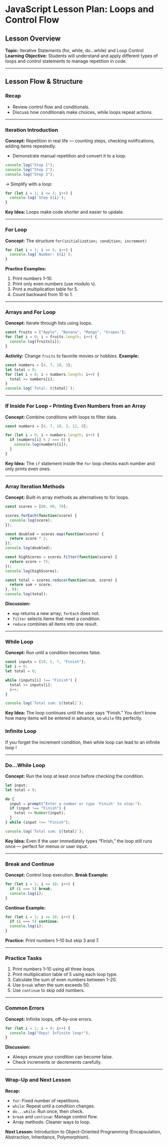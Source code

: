 # JavaScript Lesson Plan: Loops and Control Flow

## Lesson Overview

**Topic:** Iterative Statements (for, while, do...while) and Loop Control
**Learning Objective:** Students will understand and apply different types of loops and control statements to manage repetition in code.

---

## Lesson Flow & Structure

### Recap

* Review control flow and conditionals.
* Discuss how conditionals make choices, while loops repeat actions.

---

### Iteration Introduction

**Concept:** Repetition in real life — counting steps, checking notifications, adding items repeatedly.

* Demonstrate manual repetition and convert it to a loop.

```js
console.log("Step 1");
console.log("Step 2");
console.log("Step 3");
```

→ Simplify with a loop:

```js
for (let i = 1; i <= 3; i++) {
  console.log(`Step ${i}`);
}
```

**Key Idea:** Loops make code shorter and easier to update.

---

### For Loop

**Concept:** The structure `for(initialization; condition; increment)`

```js
for (let i = 1; i <= 5; i++) {
  console.log(`Number: ${i}`);
}
```

**Practice Examples:**

1. Print numbers 1–10.
2. Print only even numbers (use modulo `%`).
3. Print a multiplication table for 5.
4. Count backward from 10 to 1.

---

### Arrays and For Loop

**Concept:** Iterate through lists using loops.

```js
const fruits = ["Apple", "Banana", "Mango", "Grapes"];
for (let i = 0; i < fruits.length; i++) {
  console.log(fruits[i]);
}
```

**Activity:** Change `fruits` to favorite movies or hobbies.
**Example:**

```js
const numbers = [4, 7, 10, 3];
let total = 0;
for (let i = 0; i < numbers.length; i++) {
  total += numbers[i];
}
console.log(`Total: ${total}`);
```

---

### If Inside For Loop – Printing Even Numbers from an Array

**Concept:** Combine conditions with loops to filter data.

```js
const numbers = [4, 7, 10, 3, 12, 8];

for (let i = 0; i < numbers.length; i++) {
  if (numbers[i] % 2 === 0) {
    console.log(numbers[i]);
  }
}
```

**Key Idea:** The `if` statement inside the `for` loop checks each number and only prints even ones.

---

### Array Iteration Methods

**Concept:** Built-in array methods as alternatives to for loops.

```js
const scores = [80, 90, 70];

scores.forEach(function(score) {
  console.log(score);
});

const doubled = scores.map(function(score) {
  return score * 2;
});
console.log(doubled);

const highScores = scores.filter(function(score) {
  return score > 75;
});
console.log(highScores);

const total = scores.reduce(function(sum, score) {
  return sum + score;
}, 0);
console.log(total);
```

**Discussion:**

* `map` returns a new array; `forEach` does not.
* `filter` selects items that meet a condition.
* `reduce` combines all items into one result.

---

### While Loop

**Concept:** Run until a condition becomes false.

```js
const inputs = [10, 5, 7, "Finish"];
let i = 0;
let total = 0;

while (inputs[i] !== "Finish") {
  total += inputs[i];
  i++;
}

console.log(`Total sum: ${total}`);
```

**Key Idea:** The loop continues until the user says “Finish.” You don’t know how many items will be entered in advance, so `while` fits perfectly.


### Infinite Loop
If you forget the increment condition, then while loop can lead to an infinite loop !

---

### Do...While Loop

**Concept:** Run the loop at least once before checking the condition.

```js
let input;
let total = 0;

do {
  input = prompt("Enter a number or type 'Finish' to stop:");
  if (input !== "Finish") {
    total += Number(input);
  }
} while (input !== "Finish");

console.log(`Total sum: ${total}`);
```

**Key Idea:** Even if the user immediately types “Finish,” the loop still runs once — perfect for menus or user input.

---

### Break and Continue

**Concept:** Control loop execution.
**Break Example:**

```js
for (let i = 1; i <= 10; i++) {
  if (i === 5) break;
  console.log(i);
}
```

**Continue Example:**

```js
for (let i = 1; i <= 10; i++) {
  if (i === 5) continue;
  console.log(i);
}
```

**Practice:** Print numbers 1–10 but skip 3 and 7.

---

### Practice Tasks

1. Print numbers 1–10 using all three loops.
2. Print multiplication table of 5 using each loop type.
3. Calculate the sum of even numbers between 1–20.
4. Use `break` when the sum exceeds 50.
5. Use `continue` to skip odd numbers.

---

### Common Errors

**Concept:** Infinite loops, off-by-one errors.

```js
for (let i = 1; i > 0; i++) {
  console.log("Oops! Infinite loop!");
}
```

**Discussion:**

* Always ensure your condition can become false.
* Check increments or decrements carefully.

---

### Wrap-Up and Next Lesson

**Recap:**

* `for`: Fixed number of repetitions.
* `while`: Repeat until a condition changes.
* `do...while`: Run once, then check.
* `break` and `continue`: Manage control flow.
* Array methods: Cleaner ways to loop.

**Next Lesson:** Introduction to Object-Oriented Programming (Encapsulation, Abstraction, Inheritance, Polymorphism).
